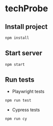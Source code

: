 # techProbe

## Install project

```bash
npm install
```

## Start server

```bash
npm start
```

## Run tests

- Playwright tests

```bash
npm run test
```

- Cypress tests

```bash
npm run cy
```
